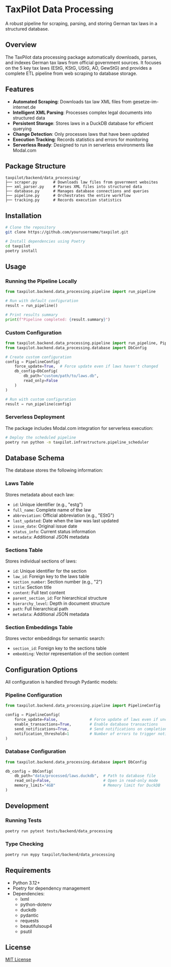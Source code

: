 # TaxPilot Data Processing

A robust pipeline for scraping, parsing, and storing German tax laws in a structured database.

## Overview

The TaxPilot data processing package automatically downloads, parses, and indexes German tax laws from official government sources. It focuses on the 5 key tax laws (EStG, KStG, UStG, AO, GewStG) and provides a complete ETL pipeline from web scraping to database storage.

## Features

- **Automated Scraping**: Downloads tax law XML files from gesetze-im-internet.de
- **Intelligent XML Parsing**: Processes complex legal documents into structured data
- **Persistent Storage**: Stores laws in a DuckDB database for efficient querying
- **Change Detection**: Only processes laws that have been updated
- **Execution Tracking**: Records statistics and errors for monitoring
- **Serverless Ready**: Designed to run in serverless environments like Modal.com

## Package Structure

```
taxpilot/backend/data_processing/
├── scraper.py       # Downloads law files from government websites
├── xml_parser.py    # Parses XML files into structured data
├── database.py      # Manages database connections and queries
├── pipeline.py      # Orchestrates the entire workflow
├── tracking.py      # Records execution statistics
```

## Installation

```bash
# Clone the repository
git clone https://github.com/yourusername/taxpilot.git

# Install dependencies using Poetry
cd taxpilot
poetry install
```

## Usage

### Running the Pipeline Locally

```python
from taxpilot.backend.data_processing.pipeline import run_pipeline

# Run with default configuration
result = run_pipeline()

# Print results summary
print(f"Pipeline completed: {result.summary}")
```

### Custom Configuration

```python
from taxpilot.backend.data_processing.pipeline import run_pipeline, PipelineConfig
from taxpilot.backend.data_processing.database import DbConfig

# Create custom configuration
config = PipelineConfig(
    force_update=True,  # Force update even if laws haven't changed
    db_config=DbConfig(
        db_path="custom/path/to/laws.db",
        read_only=False
    )
)

# Run with custom configuration
result = run_pipeline(config)
```

### Serverless Deployment

The package includes Modal.com integration for serverless execution:

```bash
# Deploy the scheduled pipeline
poetry run python -m taxpilot.infrastructure.pipeline_scheduler
```

## Database Schema

The database stores the following information:

### Laws Table

Stores metadata about each law:

- `id`: Unique identifier (e.g., "estg")
- `full_name`: Complete name of the law
- `abbreviation`: Official abbreviation (e.g., "EStG")
- `last_updated`: Date when the law was last updated
- `issue_date`: Original issue date
- `status_info`: Current status information
- `metadata`: Additional JSON metadata

### Sections Table

Stores individual sections of laws:

- `id`: Unique identifier for the section
- `law_id`: Foreign key to the laws table
- `section_number`: Section number (e.g., "2")
- `title`: Section title
- `content`: Full text content
- `parent_section_id`: For hierarchical structure
- `hierarchy_level`: Depth in document structure
- `path`: Full hierarchical path
- `metadata`: Additional JSON metadata

### Section Embeddings Table

Stores vector embeddings for semantic search:

- `section_id`: Foreign key to the sections table
- `embedding`: Vector representation of the section content

## Configuration Options

All configuration is handled through Pydantic models:

### Pipeline Configuration

```python
from taxpilot.backend.data_processing.pipeline import PipelineConfig

config = PipelineConfig(
    force_update=False,              # Force update of laws even if unchanged
    enable_transactions=True,        # Enable database transactions
    send_notifications=True,         # Send notifications on completion/failure
    notification_threshold=1         # Number of errors to trigger notification
)
```

### Database Configuration

```python
from taxpilot.backend.data_processing.database import DbConfig

db_config = DbConfig(
    db_path="data/processed/laws.duckdb",  # Path to database file
    read_only=False,                       # Open in read-only mode
    memory_limit="4GB"                     # Memory limit for DuckDB
)
```

## Development

### Running Tests

```bash
poetry run pytest tests/backend/data_processing
```

### Type Checking

```bash
poetry run mypy taxpilot/backend/data_processing
```

## Requirements

- Python 3.12+
- Poetry for dependency management
- Dependencies:
  - lxml
  - python-dotenv
  - duckdb
  - pydantic
  - requests
  - beautifulsoup4
  - psutil

## License

[MIT License](LICENSE)
